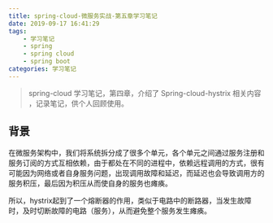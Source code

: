 ```yaml
---
title: spring-cloud-微服务实战-第五章学习笔记
date: 2019-09-17 16:41:29
tags:
    - 学习笔记
    - spring 
    - spring cloud
    - spring boot
categories: 学习笔记
---
```


> spring-cloud 学习笔记，第四章，介绍了 Spring-cloud-hystrix 相关内容 ，记录笔记，供个人回顾使用。

<!-- more -->

## 背景

在微服务架构中，我们将系统拆分成了很多个单元，各个单元之间通过服务注册和服务订阅的方式互相依赖，由于都处在不同的进程中，依赖远程调用的方式，很有可能因为网络或者自身服务问题，出现调用故障和延迟，而延迟也会导致调用方的服务积压，最后因为积压从而使自身的服务也瘫痪。

所以，hystrix起到了一个熔断器的作用，类似于电路中的断路器，当发生故障时，及时切断故障的电路（服务），从而避免整个服务发生瘫痪。
